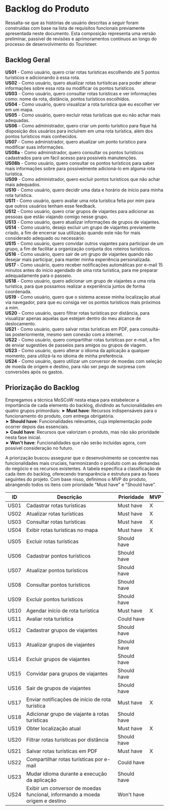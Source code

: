 # Backlog do Produto
Ressalta-se que as histórias de usuário descritas a seguir foram construídas com base na lista de requisitos funcionais previamente apresentada neste documento. Esta composição representa uma versão preliminar, passível de revisões e aprimoramentos contínuos ao longo do processo de desenvolvimento do Touristeer.

## Backlog Geral
**US01** - Como usuário, quero criar rotas turísticas escolhendo até 5 pontos turísticos e adicionando à essa rota. <br>
**US02** - Como usuário, quero atualizar rotas turtísitcas para poder alterar informações sobre essa rota ou modificar os pontos turísticos. <br>
**US03** - Como usuário, quero consultar rotas turísticas e ver informações como: nome da rota, distância, pontos turísticos escolhidos. <br>
**US04** - Como usuário, quero visualizar a rota turística que eu escolher ver em um mapa. <br>
**US05** - Como usuário, quero excluir rotas turísticas que eu não achar mais adequadas. <br>
**US06** - Como administrador, quero criar um ponto turístico para fique há disposição dos usuários para incluírem em uma rota turística, além dos pontos turísticos mais conhecidos. <br>
**US07** - Como administrador, quero atualizar um ponto turístico para modificar suas informações. <br>
**US08a** - Como administrador, quero consultar os pontos turísticos cadastrados para um fácil acesso para possíveis manutenções. <br>
**US08b** - Como usuário, quero consultar os pontos turísticos para saber mais informações sobre para possivelmente adicioná-lo em alguma rota turística. <br>
**US09** - Como administrador, quero excluir pontos turísticos que não achar mais adequados. <br>
**US10** - Como usuário, quero decidir uma data e horário de início para minha rota turística. <br>
**US11** - Como usuário, quero avaliar uma rota turística feita por mim para que outros usuários tenham esse feedback. <br>
**US12** - Como usuário, quero criar grupos de viajantes para adicionar as pessoas que estão viajando comigo nesse grupo. <br>
**US13** - Como usuário, quero atualizar informações de grupos de viajantes. <br>
**US14** - Como usuário, desejo excluir um grupo de viajantes previamente criado, a fim de encerrar sua utilização quando este não for mais considerado adequado ou necessário. <br>
**US15** - Como usuário, quero convidar outros viajantes para participar de um grupo, a fim de facilitar a organização conjunta dos roteiros turísticos. <br>
**US16** - Como usuário, quero sair de um grupo de viajantes quando não desejar mais participar, para manter minha experiência personalizada. <br>
**US17** - Como usuário, quero receber notificações automáticas por e-mail 15 minutos antes do início agendado de uma rota turística, para me preparar adequadamente para o passeio. <br>
**US18** - Como usuário, quero adicionar um grupo de viajantes a uma rota turística, para que possamos realizar a experiência juntos de forma coordenada. <br>
**US19** - Como usuário, quero que o sistema acesse minha localização atual via navegador, para que eu consiga ver os pontos turísticos mais próximos a mim. <br>
**US20** - Como usuário, quero filtrar rotas turísticas por distância, para visualizar apenas aquelas que estejam dentro do meu alcance de deslocamento. <br>
**US21** - Como usuário, quero salvar rotas turísticas em PDF, para consultá-las posteriormente, mesmo sem conexão com a internet. <br>
**US22** - Como usuário, quero compartilhar rotas turísticas por e-mail, a fim de enviar sugestões de passeios para amigos ou grupos de viagem. <br>
**US23** - Como usuário, quero alterar o idioma da aplicação a qualquer momento, para utilizá-la no idioma de minha preferência. <br>
**US24** - Como usuário, quero utilizar um conversor de moedas com seleção de moeda de origem e destino, para não ser pego de surpresa com conversões após os gastos. <br>

## Priorização do Backlog
Empregamos a técnica MoSCoW nesta etapa para estabelecer a importância de cada elemento do backlog, dividindo as funcionalidades em quatro grupos primordiais:
➤ **Must have**: Recursos indispensáveis para o funcionamento do produto, com entrega obrigatória. <br>
➤ **Should have**: Funcionalidades relevantes, cuja implementação pode ocorrer depois das essenciais. <br>
➤ **Could have**: Recursos que valorizam o produto, mas não são prioridade nesta fase inicial. <br>
➤ **Won't have**: Funcionalidades que não serão incluídas agora, com possível consideração no futuro. <br>

A priorização buscou assegurar que o desenvolvimento se concentre nas funcionalidades mais cruciais, harmonizando o produto com as demandas do negócio e os recursos existentes. A tabela especifica a classificação de cada item do backlog, oferecendo transparência e estrutura para as fases seguintes do projeto.
Com base nisso, definimos o MVP do produto, abrangendo todos os itens com prioridade "Must have" e "Should have".

| ID    | Descrição                                                                         | Prioridade  | MVP |
|-------|-----------------------------------------------------------------------------------|-------------|-----|
| US01  | Cadastrar rotas turísticas                                                        | Must have   |  X  |
| US02  | Atualizar rotas turísticas                                                        | Must have   |  X  |
| US03  | Consultar rotas turísticas                                                        | Must have   |  X  |
| US04  | Exibir rotas turísticas no mapa                                                   | Must have   |  X  |
| US05  | Excluir rotas turísticas                                                          | Should have |     |
| US06  | Cadastrar pontos turísticos                                                       | Should have |     |
| US07  | Atualizar pontos turísticos                                                       | Should have |     |
| US08  | Consultar pontos turísticos                                                       | Should have |     |
| US09  | Excluir pontos turísticos                                                         | Should have |     |
| US10  | Agendar início de rota turística                                                  | Must have   |  X  |
| US11  | Avaliar rota turística                                                            | Could have  |     |
| US12  | Cadastrar grupos de viajantes                                                     | Should have |     |
| US13  | Atualizar grupos de viajantes                                                     | Should have |     |
| US14  | Excluir grupos de viajantes                                                       | Should have |     |
| US15  | Convidar para grupos de viajantes                                                 | Should have |     |
| US16  | Sair de grupos de viajantes                                                       | Should have |     |
| US17  | Enviar notificações de início de rota turística                                   | Must have   |  X  |
| US18  | Adicionar grupo de viajante à rotas turísticas                                    | Should have |     |
| US19  | Obter localização atual                                                           | Must have   |  X  |
| US20  | Filtrar rotas turísticas por distância                                            | Should have |     |
| US21  | Salvar rotas turísticas em PDF                                                    | Must have   |  X  |
| US22  | Compartilhar rotas turísticas por e-mail                                          | Could have  |     |
| US23  | Mudar idioma durante a execução da aplicação                                      | Should have |     |
| US24  | Exibir um conversor de moedas funcional, informando a moeda origem e destino      | Won't have  |     |

